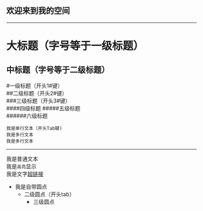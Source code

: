 欢迎来到我的空间  
---
-------
大标题（字号等于一级标题）
===  
中标题（字号等于二级标题）
---
#一级标题（开头1#键）     
##二级标题（开头2#键）  
###三级标题（开头3#键）  
####四级标题
#####五级标题  
######六级标题  

    我是单行文本（开头Tab键)
    我是多行文本
    我是多行文本
    
----

我是普通文本  
我是`高亮`显示  
我是文字[超链接](https://developer.android.google.cn/ "鼠标悬停显示")
* 我是自带圆点
    * 二级圆点（开头tab）
        * 三级圆点

